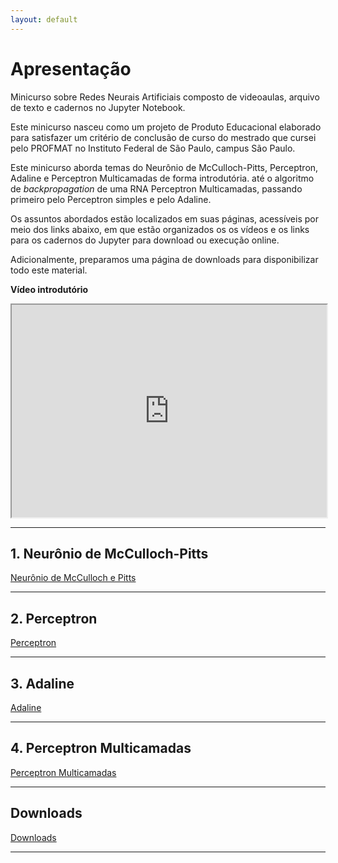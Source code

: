 ```yaml
---
layout: default
---
```


# Apresentação
Minicurso sobre Redes Neurais Artificiais composto de videoaulas, arquivo de texto e cadernos no Jupyter Notebook.

Este minicurso nasceu como um projeto de Produto Educacional elaborado para satisfazer um critério de conclusão de curso do mestrado que cursei pelo PROFMAT no Instituto Federal de São Paulo, campus São Paulo.

Este minicurso aborda temas do Neurônio de McCulloch-Pitts, Perceptron, Adaline e Perceptron Multicamadas de forma introdutória. até o algoritmo de _backpropagation_ de uma RNA Perceptron Multicamadas, passando primeiro pelo Perceptron simples e pelo Adaline.

Os assuntos abordados estão localizados em suas páginas, acessíveis por meio dos links abaixo, em que estão organizados os os vídeos e os links para os cadernos do Jupyter para download ou execução online. 

Adicionalmente, preparamos uma página de downloads para disponibilizar todo este material.

**Vídeo introdutório**

<iframe src="https://drive.google.com/file/d/1pqOgKQh7MFR3lfiCUthUn9KhnoTUSG40/preview" width="100%" height="340" allow="autoplay" allow="fullscreen"></iframe>

---

## 1. Neurônio de McCulloch-Pitts

[Neurônio de McCulloch e Pitts](./paginas/mep.md)

---

## 2. Perceptron
[Perceptron](/paginas/per)

---

## 3. Adaline
[Adaline](/paginas/ada)

---

## 4. Perceptron Multicamadas
[Perceptron Multicamadas](/paginas/pmc)

---

## Downloads

[Downloads](/downloads/downloads)

---
